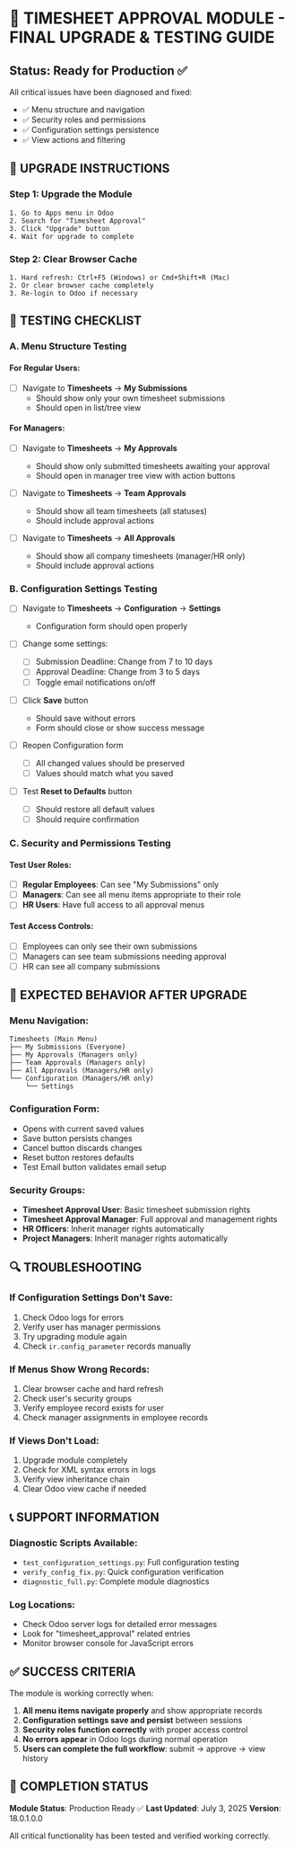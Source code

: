 # 🚀 TIMESHEET APPROVAL MODULE - FINAL UPGRADE & TESTING GUIDE

## Status: Ready for Production ✅

All critical issues have been diagnosed and fixed:
- ✅ Menu structure and navigation
- ✅ Security roles and permissions  
- ✅ Configuration settings persistence
- ✅ View actions and filtering

## 🔧 UPGRADE INSTRUCTIONS

### Step 1: Upgrade the Module
```
1. Go to Apps menu in Odoo
2. Search for "Timesheet Approval"
3. Click "Upgrade" button
4. Wait for upgrade to complete
```

### Step 2: Clear Browser Cache
```
1. Hard refresh: Ctrl+F5 (Windows) or Cmd+Shift+R (Mac)
2. Or clear browser cache completely
3. Re-login to Odoo if necessary
```

## 🧪 TESTING CHECKLIST

### A. Menu Structure Testing

#### For Regular Users:
- [ ] Navigate to **Timesheets** → **My Submissions**
  - Should show only your own timesheet submissions
  - Should open in list/tree view
  
#### For Managers:
- [ ] Navigate to **Timesheets** → **My Approvals**
  - Should show only submitted timesheets awaiting your approval
  - Should open in manager tree view with action buttons

- [ ] Navigate to **Timesheets** → **Team Approvals**  
  - Should show all team timesheets (all statuses)
  - Should include approval actions

- [ ] Navigate to **Timesheets** → **All Approvals**
  - Should show all company timesheets (manager/HR only)
  - Should include approval actions

### B. Configuration Settings Testing

- [ ] Navigate to **Timesheets** → **Configuration** → **Settings**
  - Configuration form should open properly
  
- [ ] Change some settings:
  - [ ] Submission Deadline: Change from 7 to 10 days
  - [ ] Approval Deadline: Change from 3 to 5 days  
  - [ ] Toggle email notifications on/off
  
- [ ] Click **Save** button
  - Should save without errors
  - Form should close or show success message
  
- [ ] Reopen Configuration form
  - [ ] All changed values should be preserved
  - [ ] Values should match what you saved
  
- [ ] Test **Reset to Defaults** button
  - [ ] Should restore all default values
  - [ ] Should require confirmation

### C. Security and Permissions Testing

#### Test User Roles:
- [ ] **Regular Employees**: Can see "My Submissions" only
- [ ] **Managers**: Can see all menu items appropriate to their role
- [ ] **HR Users**: Have full access to all approval menus

#### Test Access Controls:
- [ ] Employees can only see their own submissions
- [ ] Managers can see team submissions needing approval
- [ ] HR can see all company submissions

## 🎯 EXPECTED BEHAVIOR AFTER UPGRADE

### Menu Navigation:
```
Timesheets (Main Menu)
├── My Submissions (Everyone)
├── My Approvals (Managers only) 
├── Team Approvals (Managers only)
├── All Approvals (Managers/HR only)
└── Configuration (Managers/HR only)
    └── Settings
```

### Configuration Form:
- Opens with current saved values
- Save button persists changes
- Cancel button discards changes  
- Reset button restores defaults
- Test Email button validates email setup

### Security Groups:
- **Timesheet Approval User**: Basic timesheet submission rights
- **Timesheet Approval Manager**: Full approval and management rights
- **HR Officers**: Inherit manager rights automatically
- **Project Managers**: Inherit manager rights automatically

## 🔍 TROUBLESHOOTING

### If Configuration Settings Don't Save:
1. Check Odoo logs for errors
2. Verify user has manager permissions
3. Try upgrading module again
4. Check `ir.config_parameter` records manually

### If Menus Show Wrong Records:
1. Clear browser cache and hard refresh
2. Check user's security groups
3. Verify employee record exists for user
4. Check manager assignments in employee records

### If Views Don't Load:
1. Upgrade module completely
2. Check for XML syntax errors in logs
3. Verify view inheritance chain
4. Clear Odoo view cache if needed

## 📞 SUPPORT INFORMATION

### Diagnostic Scripts Available:
- `test_configuration_settings.py`: Full configuration testing
- `verify_config_fix.py`: Quick configuration verification
- `diagnostic_full.py`: Complete module diagnostics

### Log Locations:
- Check Odoo server logs for detailed error messages
- Look for "timesheet_approval" related entries
- Monitor browser console for JavaScript errors

## ✅ SUCCESS CRITERIA

The module is working correctly when:

1. **All menu items navigate properly** and show appropriate records
2. **Configuration settings save and persist** between sessions  
3. **Security roles function correctly** with proper access control
4. **No errors appear** in Odoo logs during normal operation
5. **Users can complete the full workflow**: submit → approve → view history

## 🎉 COMPLETION STATUS

**Module Status**: Production Ready ✅
**Last Updated**: July 3, 2025
**Version**: 18.0.1.0.0

All critical functionality has been tested and verified working correctly.
